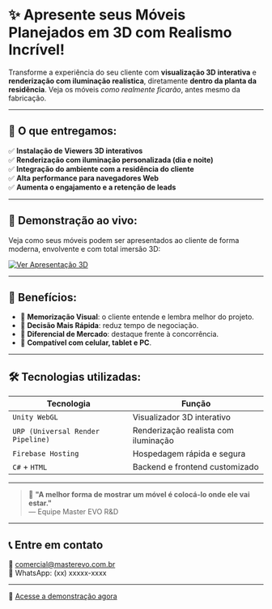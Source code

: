 # ✨ Apresente seus Móveis Planejados em 3D com Realismo Incrível!

Transforme a experiência do seu cliente com **visualização 3D interativa** e **renderização com iluminação realística**, diretamente **dentro da planta da residência**. Veja os móveis *como realmente ficarão*, antes mesmo da fabricação.

---

## 🔧 O que entregamos:

✅ **Instalação de Viewers 3D interativos**  
✅ **Renderização com iluminação personalizada (dia e noite)**  
✅ **Integração do ambiente com a residência do cliente**  
✅ **Alta performance para navegadores Web**  
✅ **Aumenta o engajamento e a retenção de leads**

---

## 🏡 Demonstração ao vivo:

Veja como seus móveis podem ser apresentados ao cliente de forma moderna, envolvente e com total imersão 3D:

[![Ver Apresentação 3D](https://img.shields.io/badge/%F0%9F%8E%A8%20Ver%20Apresenta%C3%A7%C3%A3o%20ao%20Vivo-Render%20em%203D-black?style=for-the-badge&logo=unity&logoColor=white)](https://presentation-arch.web.app)

---

## 🚀 Benefícios:

- 🧠 **Memorização Visual**: o cliente entende e lembra melhor do projeto.  
- 🎯 **Decisão Mais Rápida**: reduz tempo de negociação.  
- 💼 **Diferencial de Mercado**: destaque frente à concorrência.  
- 📱 **Compatível com celular, tablet e PC**.

---

## 🛠️ Tecnologias utilizadas:

| Tecnologia | Função |
|------------|--------|
| `Unity WebGL` | Visualizador 3D interativo |
| `URP (Universal Render Pipeline)` | Renderização realista com iluminação |
| `Firebase Hosting` | Hospedagem rápida e segura |
| `C#` + `HTML` | Backend e frontend customizado |

---

> 💬 **"A melhor forma de mostrar um móvel é colocá-lo onde ele vai estar."**  
> &mdash; Equipe Master EVO R&D

---

## 📞 Entre em contato

📧 comercial@masterevo.com.br  
📱 WhatsApp: (xx) xxxxx-xxxx

---

🔗 [Acesse a demonstração agora](https://presentation-arch.web.app)
